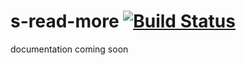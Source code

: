 # s-read-more [![Build Status](https://travis-ci.org/Coffeekraken/s-read-more-component.svg?branch=master)](https://travis-ci.org/Coffeekraken/s-read-more-component)

documentation coming soon
